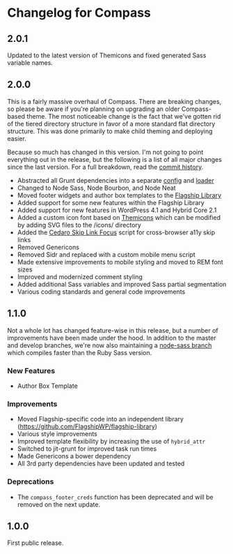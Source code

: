 # Changelog for Compass

## 2.0.1

Updated to the latest version of Themicons and fixed generated Sass variable names.

## 2.0.0

This is a fairly massive overhaul of Compass. There are breaking changes, so please be aware if you're planning on upgrading an older Compass-based theme. The most noticeable change is the fact that we've gotten rid of the tiered directory structure in favor of a more standard flat directory structure. This was done primarily to make child theming and deploying easier.

Because so much has changed in this version. I'm not going to point everything out in the release, but the following is a list of all major changes since the last version. For a full breakdown, read the [commit history](https://github.com/FlagshipWP/compass/commits/master).

- Abstracted all Grunt dependencies into a separate [config](https://github.com/FlagshipWP/flagship-wp-theme-config) and [loader](https://github.com/FlagshipWP/load-flagship-grunt-config)
- Changed to Node Sass, Node Bourbon, and Node Neat
- Moved footer widgets and author box templates to the [Flagship Library](https://github.com/FlagshipWP/flagship-library)
- Added support for some new features within the Flagship Library
- Added support for new features in WordPress 4.1 and Hybrid Core 2.1
- Added a custom icon font based on [Themicons](https://github.com/cedaro/themicons) which can be modified by adding SVG files to the /icons/ directory
- Added the [Cedaro Skip Link Focus](https://github.com/cedaro/skip-link-focus) script for cross-browser a11y skip links
- Removed Genericons
- Removed Sidr and replaced with a custom mobile menu script
- Made extensive improvements to mobile styling and moved to REM font sizes
- Improved and modernized comment styling
- Added additional Sass variables and improved Sass partial segmentation
- Various coding standards and general code improvements

## 1.1.0

Not a whole lot has changed feature-wise in this release, but a number of improvements have been made under the hood. In addition to the master and develop branches, we're now also maintaining a [node-sass branch](https://github.com/FlagshipWP/compass/tree/node-sass) which compiles faster than the Ruby Sass version.

### New Features

- Author Box Template

### Improvements

- Moved Flagship-specific code into an independent library (https://github.com/FlagshipWP/flagship-library)
- Various style improvements
- Improved template flexibility by increasing the use of `hybrid_attr`
- Switched to jit-grunt for improved task run times
- Made Genericons a bower dependency
- All 3rd party dependencies have been updated and tested

### Deprecations

- The `compass_footer_creds` function has been deprecated and will be removed on the next update.


## 1.0.0

First public release.
